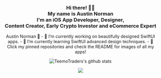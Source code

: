 <div align="center"> 
  <h3>Hi there! 👋🤓<br>My name is Austin Norman<br>I'm an iOS App Developer, Designer,<br>Content Creator, Early Crypto Investor and eCommerce Expert</h3>
Austin Norman 👋
- 🔭 I’m currently working on beautifully designed SwiftUI apps.
- 🌱 I’m currently learning SwiftUI advanced design techniques.
- 🤔 Click my pinned repositories and check the README for images of all my apps!

![TeemoTraders's github stats](https://github-readme-stats.vercel.app/api?username=TeemoTrader&hide=issues,contribs&show_icons=true&theme=blue-green)

![](https://img.shields.io/badge/Operating_System-iOS_&_Mac_OS-informational?style=flat&logo=<LOGO_NAME>&logoColor=white&color=2bbc8a)



<!--
**TeemoTrader/TeemoTrader** is a ✨ _special_ ✨ repository because its `README.md` (this file) appears on your GitHub profile.

Here are some ideas to get you started:

- 🔭 I’m currently working on ...
- 🌱 I’m currently learning ...
- 👯 I’m looking to collaborate on ...
- 🤔 I’m looking for help with ...
- 💬 Ask me about ...
- 📫 How to reach me: ...
- 😄 Pronouns: ...
- ⚡ Fun fact: ...
-->
